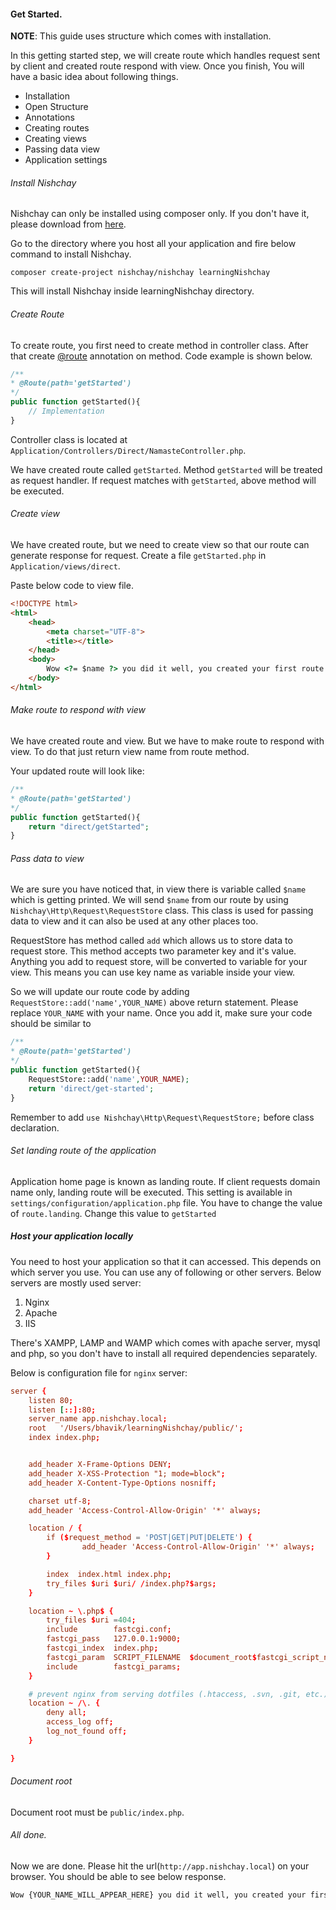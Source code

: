#### Get Started.

**NOTE**: This guide uses structure which comes with installation.

In this getting started step, we will create route which handles request sent by client and created route respond with view. Once you finish, You will have a basic idea about following things.

* Installation
* Open Structure
* Annotations
* Creating routes
* Creating views
* Passing data view
* Application settings

###### Install Nishchay

Nishchay can only be installed using composer only. If you don't have it, please download from [here](https://getcomposer.org/download).

Go to the directory where you host all your application and fire below command to install Nishchay.
```
composer create-project nishchay/nishchay learningNishchay
```

This will install Nishchay inside learningNishchay directory.

###### Create Route

To create route, you first need to create method in controller class. After that create [@route](/learningCenter/annotations/request/route) annotation on method. Code example is shown below.
```php
/**
* @Route(path='getStarted')
*/
public function getStarted(){
    // Implementation
}
```
Controller class is located at `Application/Controllers/Direct/NamasteController.php`.

We have created route called `getStarted`. Method `getStarted` will be treated as request handler.
If request matches with `getStarted`, above method will be executed.

###### Create view

We have created route, but we need to create view so that our route can generate response for request. Create a file `getStarted.php` in `Application/views/direct`.

Paste below code to view file.
```html
<!DOCTYPE html>
<html>
    <head>
        <meta charset="UTF-8">
        <title></title>
    </head>
    <body>
        Wow <?= $name ?> you did it well, you created your first route.
    </body>
</html>
```
###### Make route to respond with view

We have created route and view. But we have to make route to respond with view. To do that just return view name from route method.

Your updated route will look like:

```php
/**
* @Route(path='getStarted')
*/
public function getStarted(){
    return "direct/getStarted";
}
```

###### Pass data to view

We are sure you have noticed that, in view there is variable called `$name` which is getting printed. We will send `$name` from our route by using `Nishchay\Http\Request\RequestStore` class. This class is used for passing data to view and it can also be used at any other places too.

RequestStore has method called `add` which allows us to store data to request store. This method accepts two parameter key and it's value. Anything you add to request store, will be converted to variable for your view. This means you can use key name as variable inside your view.

So we will update our route code by adding `RequestStore::add('name',YOUR_NAME)` above return statement. Please replace `YOUR_NAME` with your name. Once you add it, make sure your code should be similar to
```php
/**
* @Route(path='getStarted')
*/
public function getStarted(){
    RequestStore::add('name',YOUR_NAME);
    return 'direct/get-started';
}
```

Remember to add `use Nishchay\Http\Request\RequestStore;` before class declaration.

###### Set landing route of the application

Application home page is known as landing route. If client requests domain name only, landing route will be executed. This setting is available in `settings/configuration/application.php` file. You have to change the value of `route.landing`. Change this value to `getStarted`

##### Host your application locally

You need to host your application so that it can accessed. This depends on which server you use. You can use any of following or other servers. Below servers are mostly used server:

1. Nginx
2. Apache
3. IIS

There's XAMPP, LAMP and WAMP which comes with apache server, mysql and php, so you don't have to install all required dependencies separately.

Below is configuration file for `nginx` server:

```conf
server {
    listen 80;
    listen [::]:80;
    server_name app.nishchay.local;
    root   '/Users/bhavik/learningNishchay/public/';
    index index.php;


    add_header X-Frame-Options DENY;
    add_header X-XSS-Protection "1; mode=block";
    add_header X-Content-Type-Options nosniff;

    charset utf-8;
    add_header 'Access-Control-Allow-Origin' '*' always;

    location / {
        if ($request_method = 'POST|GET|PUT|DELETE') {
                add_header 'Access-Control-Allow-Origin' '*' always;
        }

        index  index.html index.php;
        try_files $uri $uri/ /index.php?$args;
    }

    location ~ \.php$ {
        try_files $uri =404;
        include        fastcgi.conf;
        fastcgi_pass   127.0.0.1:9000;
        fastcgi_index  index.php;
        fastcgi_param  SCRIPT_FILENAME  $document_root$fastcgi_script_name;
        include        fastcgi_params;
    }

    # prevent nginx from serving dotfiles (.htaccess, .svn, .git, etc.)
    location ~ /\. {
        deny all;
        access_log off;
        log_not_found off;
    }

}
```

###### Document root

Document root must be `public/index.php`.

###### All done.

Now we are done. Please hit the url(`http://app.nishchay.local`) on your browser. You should be able to see below response.

```html
Wow {YOUR_NAME_WILL_APPEAR_HERE} you did it well, you created your first route.
```
